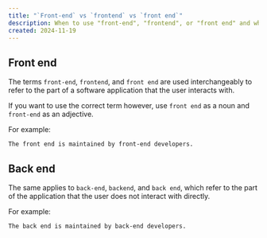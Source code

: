 ```yaml
---
title: "`Front-end` vs `frontend` vs `front end`"
description: When to use "front-end", "frontend", or "front end" and when to use "back-end", "backend", or "back end".
created: 2024-11-19
---
```


## Front end
The terms `front-end`, `frontend`, and `front end` are used interchangeably to refer to the part of a software application that the user interacts with.

If you want to use the correct term however, use `front end` as a noun and `front-end` as an adjective.

For example:
```text
The front end is maintained by front-end developers.
```

## Back end
The same applies to `back-end`, `backend`, and `back end`, which refer to the part of the application that the user does not interact with directly.

For example:
```text
The back end is maintained by back-end developers.
```
